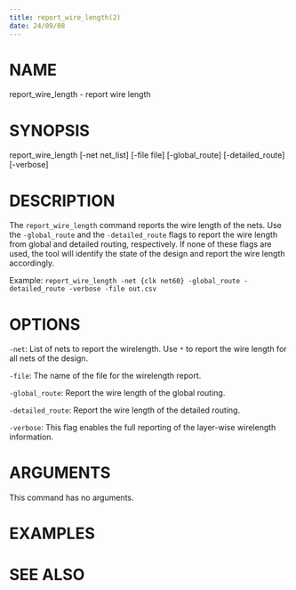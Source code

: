 ```yaml
---
title: report_wire_length(2)
date: 24/09/08
---
```


# NAME

report_wire_length - report wire length

# SYNOPSIS

report_wire_length 
    [-net net_list]
    [-file file]
    [-global_route]
    [-detailed_route]
    [-verbose]


# DESCRIPTION

The `report_wire_length` command reports the wire length of the nets. Use the `-global_route`
and the `-detailed_route` flags to report the wire length from global and detailed routing,
respectively. If none of these flags are used, the tool will identify the state of the design
and report the wire length accordingly.

Example: `report_wire_length -net {clk net60} -global_route -detailed_route -verbose -file out.csv`

# OPTIONS

`-net`:  List of nets to report the wirelength. Use `*` to report the wire length for all nets of the design.

`-file`:  The name of the file for the wirelength report.

`-global_route`:  Report the wire length of the global routing.

`-detailed_route`:  Report the wire length of the detailed routing.

`-verbose`:  This flag enables the full reporting of the layer-wise wirelength information.

# ARGUMENTS

This command has no arguments.

# EXAMPLES

# SEE ALSO
